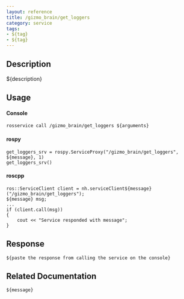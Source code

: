 ```yaml
---
layout: reference
title: /gizmo_brain/get_loggers
category: service
tags: 
- ${tag} 
- ${tag}
---
```


## Description
${description}

## Usage
#### Console
```
rosservice call /gizmo_brain/get_loggers ${arguments}
```

#### rospy
```
get_loggers_srv = rospy.ServiceProxy("/gizmo_brain/get_loggers", ${message}, 1)
get_loggers_srv()
```

#### roscpp
```
ros::ServiceClient client = nh.serviceClient${message}("/gizmo_brain/get_loggers");
${message} msg;
...
if (client.call(msg))
{
    cout << "Service responded with message";
}
```

## Response
```
${paste the response from calling the service on the console}
```

## Related Documentation
``${message}``  
